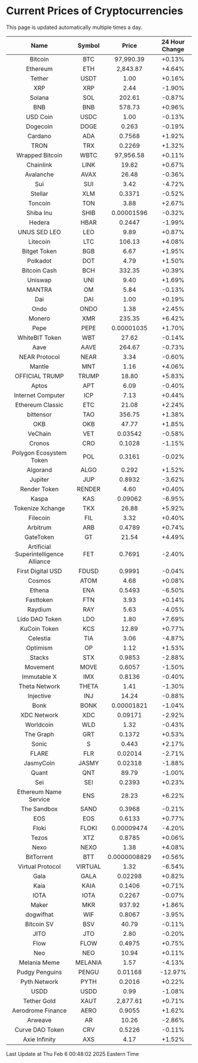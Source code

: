# Current Prices of Cryptocurrencies
This page is updated automatically multiple times a day.

| Name | Symbol | Price | 24 Hour Change |
| :---: |:---:| :---: | :---: |
| Bitcoin | BTC | 97,990.39 | +0.13% |
| Ethereum | ETH | 2,843.87 | +4.64% |
| Tether | USDT | 1.00 | +0.16% |
| XRP | XRP | 2.44 | -1.90% |
| Solana | SOL | 202.61 | -0.87% |
| BNB | BNB | 578.73 | +0.96% |
| USD Coin | USDC | 1.00 | -0.13% |
| Dogecoin | DOGE | 0.263 | -0.19% |
| Cardano | ADA | 0.7568 | +1.92% |
| TRON | TRX | 0.2269 | +1.32% |
| Wrapped Bitcoin | WBTC | 97,956.58 | +0.11% |
| Chainlink | LINK | 19.82 | +0.67% |
| Avalanche | AVAX | 26.48 | -0.36% |
| Sui | SUI | 3.42 | -4.72% |
| Stellar | XLM | 0.3371 | -0.52% |
| Toncoin | TON | 3.88 | +2.67% |
| Shiba Inu | SHIB | 0.00001596 | -0.32% |
| Hedera | HBAR | 0.2447 | -1.99% |
| UNUS SED LEO | LEO | 9.89 | +0.87% |
| Litecoin | LTC | 106.13 | +4.08% |
| Bitget Token | BGB | 6.67 | +1.95% |
| Polkadot | DOT | 4.79 | +1.50% |
| Bitcoin Cash | BCH | 332.35 | +0.39% |
| Uniswap | UNI | 9.40 | +1.69% |
| MANTRA | OM | 5.84 | -0.13% |
| Dai | DAI | 1.00 | +0.19% |
| Ondo | ONDO | 1.38 | +2.45% |
| Monero | XMR | 235.35 | +6.42% |
| Pepe | PEPE | 0.00001035 | +1.70% |
| WhiteBIT Token | WBT | 27.62 | -0.14% |
| Aave | AAVE | 264.67 | -0.73% |
| NEAR Protocol | NEAR | 3.34 | -0.60% |
| Mantle | MNT | 1.16 | +4.06% |
| OFFICIAL TRUMP | TRUMP | 18.80 | +5.83% |
| Aptos | APT | 6.09 | -0.40% |
| Internet Computer | ICP | 7.13 | +0.44% |
| Ethereum Classic | ETC | 21.08 | +2.24% |
| bittensor | TAO | 356.75 | +1.38% |
| OKB | OKB | 47.77 | +1.85% |
| VeChain | VET | 0.03542 | -0.58% |
| Cronos | CRO | 0.1028 | -1.15% |
| Polygon Ecosystem Token | POL | 0.3161 | -0.02% |
| Algorand | ALGO | 0.292 | +1.52% |
| Jupiter | JUP | 0.8932 | -3.62% |
| Render Token | RENDER | 4.60 | +0.40% |
| Kaspa | KAS | 0.09062 | -6.95% |
| Tokenize Xchange | TKX | 26.88 | +5.92% |
| Filecoin | FIL | 3.32 | +0.40% |
| Arbitrum | ARB | 0.4789 | +0.74% |
| GateToken | GT | 21.54 | +4.49% |
| Artificial Superintelligence Alliance | FET | 0.7691 | -2.40% |
| First Digital USD | FDUSD | 0.9991 | -0.04% |
| Cosmos | ATOM | 4.68 | +0.08% |
| Ethena | ENA | 0.5493 | -6.50% |
| Fasttoken | FTN | 3.93 | +0.14% |
| Raydium | RAY | 5.63 | -4.05% |
| Lido DAO Token | LDO | 1.80 | +7.69% |
| KuCoin Token | KCS | 12.89 | +0.77% |
| Celestia | TIA | 3.06 | -4.87% |
| Optimism | OP | 1.12 | +1.53% |
| Stacks | STX | 0.9853 | -2.88% |
| Movement | MOVE | 0.6057 | -1.50% |
| Immutable X | IMX | 0.8136 | -0.40% |
| Theta Network | THETA | 1.41 | -1.30% |
| Injective | INJ | 14.24 | -0.88% |
| Bonk | BONK | 0.00001821 | -1.04% |
| XDC Network | XDC | 0.09171 | -2.92% |
| Worldcoin | WLD | 1.32 | -0.43% |
| The Graph | GRT | 0.1372 | +0.53% |
| Sonic | S | 0.443 | +2.17% |
| FLARE | FLR | 0.02014 | -2.71% |
| JasmyCoin | JASMY | 0.02318 | -1.88% |
| Quant | QNT | 89.79 | -1.00% |
| Sei | SEI | 0.2393 | +0.23% |
| Ethereum Name Service | ENS | 28.23 | +6.22% |
| The Sandbox | SAND | 0.3968 | -0.21% |
| EOS | EOS | 0.6133 | +0.77% |
| Floki | FLOKI | 0.00009474 | -4.20% |
| Tezos | XTZ | 0.8785 | +0.06% |
| Nexo | NEXO | 1.38 | +4.08% |
| BitTorrent | BTT | 0.0000008829 | +0.56% |
| Virtual Protocol | VIRTUAL | 1.32 | -6.54% |
| Gala | GALA | 0.02298 | +0.82% |
| Kaia | KAIA | 0.1406 | +0.71% |
| IOTA | IOTA | 0.2267 | -0.07% |
| Maker | MKR | 937.92 | +1.86% |
| dogwifhat | WIF | 0.8067 | -3.95% |
| Bitcoin SV | BSV | 40.79 | -0.11% |
| JITO | JTO | 2.80 | -0.20% |
| Flow | FLOW | 0.4975 | +0.75% |
| Neo | NEO | 10.94 | +0.11% |
| Melania Meme | MELANIA | 1.57 | -4.13% |
| Pudgy Penguins | PENGU | 0.01168 | -12.97% |
| Pyth Network | PYTH | 0.2016 | +0.22% |
| USDD | USDD | 0.99 | -1.08% |
| Tether Gold | XAUT | 2,877.61 | +0.71% |
| Aerodrome Finance | AERO | 0.9055 | +1.62% |
| Arweave | AR | 10.26 | -2.86% |
| Curve DAO Token | CRV | 0.5226 | -0.11% |
| Axie Infinity | AXS | 4.17 | +1.52% |

Last Update at Thu Feb  6 00:48:02 2025 Eastern Time